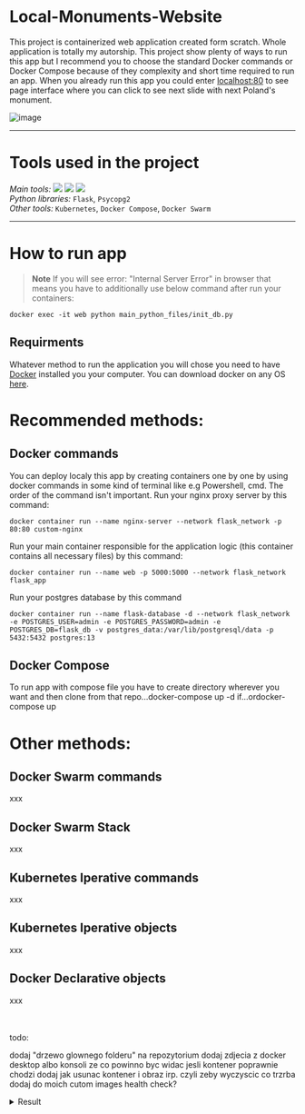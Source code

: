 # Local-Monuments-Website
This project is containerized web application created form scratch. Whole application is totally my autorship. This project show plenty of ways to run this app but I recommend you to choose the standard Docker commands or Docker Compose because of they complexity and short time required to run an app. When you already run this app you could enter [localhost:80](https://localhost:80) to see page interface where you can click to see next slide with next Poland's monument.
 
![image](https://user-images.githubusercontent.com/90647840/174489265-b7abd087-1823-4bcd-9f2d-d313f2702a20.png) 

---

# Tools used in the project
*Main tools:* [![](https://img.shields.io/badge/Python-C1E1C1?style=for-the-badge&logo=Python&logoColor=blue)](https://www.python.org/) [![](https://img.shields.io/badge/PostgreSQL-FFFFFF?style=for-the-badge&logo=PostgreSQL&logoColor=blue)](https://www.python.org/) [![](https://img.shields.io/badge/Docker-FFFFFF?style=for-the-badge&logo=Docker&logoColor=blue)](https://www.docker.com/) <br>
*Python libraries:* `Flask`, `Psycopg2` 
<br>
*Other tools:* `Kubernetes`, `Docker Compose`, `Docker Swarm`

---

# How to run app
> **Note**
> If you will see error: "Internal Server Error" in browser that means you have to additionally use below command after run your containers:
```
docker exec -it web python main_python_files/init_db.py
```

## Requirments
Whatever method to run the application you will chose you need to have [Docker](https://www.docker.com/) installed you your computer. You can download docker on any OS [here](https://docs.docker.com/get-docker/).

# Recommended methods:
## Docker commands
You can deploy localy this app by creating containers one by one by using docker commands in some kind of terminal like e.g Powershell, cmd. The order of the command isn't important.
Run your nginx proxy server by this command:
```shell
docker container run --name nginx-server --network flask_network -p 80:80 custom-nginx
```

Run your main container responsible for the application logic (this container contains all necessary files) by this command:
```shell
docker container run --name web -p 5000:5000 --network flask_network flask_app
```

Run your postgres database by this command
```shell
docker container run --name flask-database -d --network flask_network -e POSTGRES_USER=admin -e POSTGRES_PASSWORD=admin -e POSTGRES_DB=flask_db -v postgres_data:/var/lib/postgresql/data -p 5432:5432 postgres:13
```


## Docker Compose

To run app with compose file you have to create directory wherever you want and then clone from that repo...docker-compose up -d if...ordocker-compose up

# Other methods:
## Docker Swarm commands
xxx

## Docker Swarm Stack
xxx

## Kubernetes Iperative commands
xxx

## Kubernetes Iperative objects
xxx

## Docker Declarative objects
xxx



<br>
<br>
todo:

dodaj "drzewo glownego folderu" na repozytorium
dodaj zdjecia z docker desktop albo konsoli ze co powinno byc widac jesli kontener poprawnie chodzi
dodaj jak usunac kontener i obraz irp. czyli zeby wyczyscic co trzrba
dodaj do moich cutom images health check?

<details>
<summary>Result</summary>

https://user-images.githubusercontent.com/1161307/171013513-95f18734-233d-45d3-aaf5-d6aec687db0e.mov

</details>
